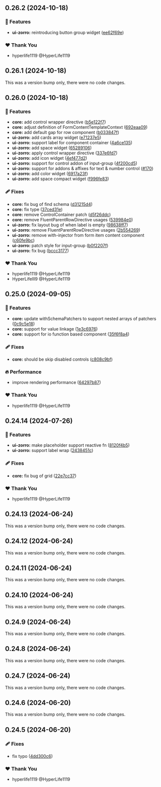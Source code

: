 ## 0.26.2 (2024-10-18)


### 🚀 Features

- **ui-zorro:** reintroducing button group widget ([ee62f69e](https://github.com/fluent-form/fluent-form/commit/ee62f69e))

### ❤️  Thank You

- hyperlife1119 @HyperLife1119

## 0.26.1 (2024-10-18)

This was a version bump only, there were no code changes.

## 0.26.0 (2024-10-18)


### 🚀 Features

- **core:** add control wrapper directive ([b5e122f7](https://github.com/fluent-form/fluent-form/commit/b5e122f7))
- **core:** adjust definition of FormContentTemplateContext ([692eaa09](https://github.com/fluent-form/fluent-form/commit/692eaa09))
- **core:** add default gap for row component ([b033847f](https://github.com/fluent-form/fluent-form/commit/b033847f))
- **ui-zorro:** add cards array widget ([e71237e5](https://github.com/fluent-form/fluent-form/commit/e71237e5))
- **ui-zorro:** support label for component container ([4a6ce135](https://github.com/fluent-form/fluent-form/commit/4a6ce135))
- **ui-zorro:** add space widget ([65289106](https://github.com/fluent-form/fluent-form/commit/65289106))
- **ui-zorro:** apply control wrapper directive ([337e6fd7](https://github.com/fluent-form/fluent-form/commit/337e6fd7))
- **ui-zorro:** add icon widget ([4ef477d2](https://github.com/fluent-form/fluent-form/commit/4ef477d2))
- **ui-zorro:** support for control addon of input-group ([4f200cd5](https://github.com/fluent-form/fluent-form/commit/4f200cd5))
- **ui-zorro:** support for addons & affixes for text & number control ([#170](https://github.com/fluent-form/fluent-form/pull/170))
- **ui-zorro:** add color widget ([6917a23f](https://github.com/fluent-form/fluent-form/commit/6917a23f))
- **ui-zorro:** add space compact widget ([f996fe83](https://github.com/fluent-form/fluent-form/commit/f996fe83))

### 🩹 Fixes

- **core:** fix bug of find schema ([d31215d4](https://github.com/fluent-form/fluent-form/commit/d31215d4))
- **core:** fix type ([37ced31e](https://github.com/fluent-form/fluent-form/commit/37ced31e))
- **core:** remove ControlContainer patch ([d5f26ddc](https://github.com/fluent-form/fluent-form/commit/d5f26ddc))
- **core:** remove FluentParentRowDirective usages ([539984e0](https://github.com/fluent-form/fluent-form/commit/539984e0))
- **ui-zorro:** fix layout bug of when label is empty ([98638ff7](https://github.com/fluent-form/fluent-form/commit/98638ff7))
- **ui-zorro:** remove FluentParentRowDirective usages ([2b554269](https://github.com/fluent-form/fluent-form/commit/2b554269))
- **ui-zorro:** remove with-injector from form item content component ([c60fe9bc](https://github.com/fluent-form/fluent-form/commit/c60fe9bc))
- **ui-zorro:** patch style for input-group ([b0f2207f](https://github.com/fluent-form/fluent-form/commit/b0f2207f))
- **ui-zorro:** fix bug ([bccc3177](https://github.com/fluent-form/fluent-form/commit/bccc3177))

### ❤️  Thank You

- hyperlife1119 @HyperLife1119
- HyperLifelll9 @HyperLife1119

## 0.25.0 (2024-09-05)


### 🚀 Features

- **core:** update withSchemaPatchers to support nested arrays of patchers ([0c9c5e18](https://github.com/fluent-form/fluent-form/commit/0c9c5e18))
- **core:** support for value linkage ([1e3c6976](https://github.com/fluent-form/fluent-form/commit/1e3c6976))
- **core:** support for io function based component ([35f6f8a4](https://github.com/fluent-form/fluent-form/commit/35f6f8a4))

### 🩹 Fixes

- **core:** should be skip disabled controls ([c808c9bf](https://github.com/fluent-form/fluent-form/commit/c808c9bf))

### 🔥 Performance

- improve rendering performance ([64297b87](https://github.com/fluent-form/fluent-form/commit/64297b87))

### ❤️  Thank You

- hyperlife1119 @HyperLife1119

## 0.24.14 (2024-07-26)


### 🚀 Features

- **ui-zorro:** make placeholder support reactive fn ([8120f4b5](https://github.com/fluent-form/fluent-form/commit/8120f4b5))
- **ui-zorro:** support label wrap ([2438451c](https://github.com/fluent-form/fluent-form/commit/2438451c))

### 🩹 Fixes

- **core:** fix bug of grid ([22e7cc37](https://github.com/fluent-form/fluent-form/commit/22e7cc37))

### ❤️  Thank You

- hyperlife1119 @HyperLife1119

## 0.24.13 (2024-06-24)

This was a version bump only, there were no code changes.

## 0.24.12 (2024-06-24)

This was a version bump only, there were no code changes.

## 0.24.11 (2024-06-24)

This was a version bump only, there were no code changes.

## 0.24.10 (2024-06-24)

This was a version bump only, there were no code changes.

## 0.24.9 (2024-06-24)

This was a version bump only, there were no code changes.

## 0.24.8 (2024-06-24)

This was a version bump only, there were no code changes.

## 0.24.7 (2024-06-24)

This was a version bump only, there were no code changes.

## 0.24.6 (2024-06-20)

This was a version bump only, there were no code changes.

## 0.24.5 (2024-06-20)


### 🩹 Fixes

- fix typo ([4dd300c6](https://github.com/fluent-form/fluent-form/commit/4dd300c6))

### ❤️  Thank You

- hyperlife1119 @HyperLife1119
